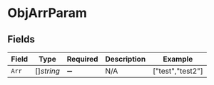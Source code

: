 # ObjArrParam


## Fields

| Field              | Type               | Required           | Description        | Example            |
| ------------------ | ------------------ | ------------------ | ------------------ | ------------------ |
| `Arr`              | []*string*         | :heavy_minus_sign: | N/A                | ["test","test2"]   |